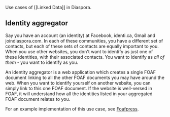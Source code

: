 Use cases of [[Linked Data]] in Diaspora.
## Identity aggregator
Say you have an account (an identity) at Facebook, identi.ca, Gmail and joindiaspora.com. In each of these communities, you have a different set of contacts, but each of these sets of contacts are equally important to you. When you use other websites, you don't want to identify as just one of these identities, with their associated contacts. You want to identify as _all of them_ - you want to identify as you.

An identity aggregator is a web application which creates a single FOAF document linking to all the other FOAF documents you may have around the web. When you want to identify yourself on another website, you can simply link to this one FOAF document. If the website is well-versed in FOAF, it will understand how all the identities listed in your aggregated FOAF document relates to you.

For an example implementation of this use case, see [Foafpress](http://foafpress.org/).